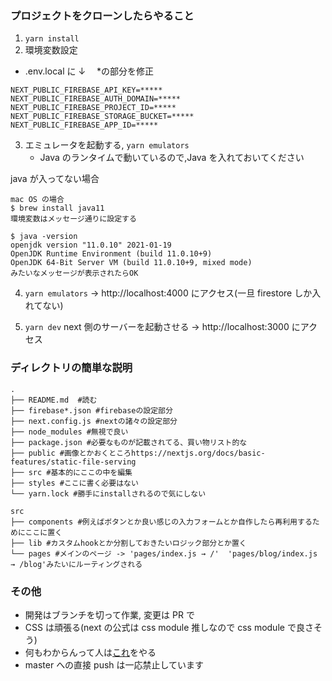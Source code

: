 ### プロジェクトをクローンしたらやること

1. `yarn install`
2. 環境変数設定

- .env.local に ↓ 　\*の部分を修正

```
NEXT_PUBLIC_FIREBASE_API_KEY=*****
NEXT_PUBLIC_FIREBASE_AUTH_DOMAIN=*****
NEXT_PUBLIC_FIREBASE_PROJECT_ID=*****
NEXT_PUBLIC_FIREBASE_STORAGE_BUCKET=*****
NEXT_PUBLIC_FIREBASE_APP_ID=*****
```

3. エミュレータを起動する, `yarn emulators`
   - Java のランタイムで動いているので,Java を入れておいてください

java が入ってない場合

```
mac OS の場合
$ brew install java11
環境変数はメッセージ通りに設定する

$ java -version
openjdk version "11.0.10" 2021-01-19
OpenJDK Runtime Environment (build 11.0.10+9)
OpenJDK 64-Bit Server VM (build 11.0.10+9, mixed mode)
みたいなメッセージが表示されたらOK
```

4. `yarn emulators` → http://localhost:4000 にアクセス(一旦 firestore しか入れてない)

5. `yarn dev` next 側のサーバーを起動させる -> http://localhost:3000 にアクセス

### ディレクトリの簡単な説明

```
.
├── README.md  #読む
├── firebase*.json #firebaseの設定部分
├── next.config.js #nextの諸々の設定部分
├── node_modules #無視で良い
├── package.json #必要なものが記載されてる、買い物リスト的な
├── public #画像とかおくところhttps://nextjs.org/docs/basic-features/static-file-serving
├── src #基本的にここの中を編集
├── styles #ここに書く必要はない
└── yarn.lock #勝手にinstallされるので気にしない

src
├── components #例えばボタンとか良い感じの入力フォームとか自作したら再利用するためにここに置く
├── lib #カスタムhookとか分割しておきたいロジック部分とか置く
└── pages #メインのページ -> 'pages/index.js → /'  'pages/blog/index.js → /blog'みたいにルーティングされる
```

### その他

- 開発はブランチを切って作業, 変更は PR で
- CSS は頑張る(next の公式は css module 推しなので css module で良さそう)
- 何もわからんって人は[これ](https://nextjs.org/learn/basics/create-nextjs-app?utm_source=next-site&utm_medium=homepage-cta&utm_campaign=next-website)をやる
- master への直接 push は一応禁止しています
